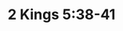 ---
title: 2 Kings 5:38-41
testament: Old
pastor: Stephen Emmott
book: 2 Kings
audio: http://www.mecgoodnews.org/audio/131120161.mp3
service: morning
---